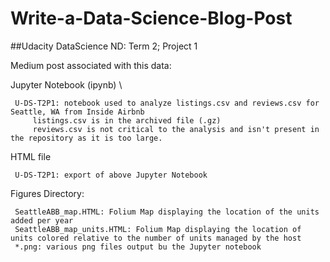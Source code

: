 # Write-a-Data-Science-Blog-Post
##Udacity DataScience ND: Term 2; Project 1

Medium post associated with this data:
  

Jupyter Notebook (ipynb) \
     
     U-DS-T2P1: notebook used to analyze listings.csv and reviews.csv for Seattle, WA from Inside Airbnb 
         listings.csv is in the archived file (.gz) 
         reviews.csv is not critical to the analysis and isn't present in the repository as it is too large.
         
         
HTML file
     
     U-DS-T2P1: export of above Jupyter Notebook
  
 
Figures Directory:
     
     SeattleABB_map.HTML: Folium Map displaying the location of the units added per year
     SeattleABB_map_units.HTML: Folium Map displaying the location of units colored relative to the number of units managed by the host
     *.png: various png files output bu the Jupyter notebook
